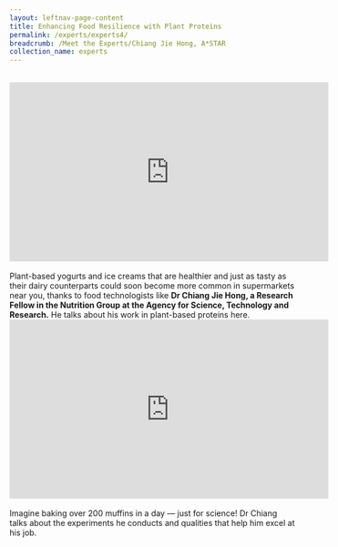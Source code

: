 ```yaml
---
layout: leftnav-page-content
title: Enhancing Food Resilience with Plant Proteins
permalink: /experts/experts4/
breadcrumb: /Meet the Experts/Chiang Jie Hong, A*STAR
collection_name: experts
---
```


<br>
<div class="bp-youtube">
<iframe width="560" height="315" src="https://www.youtube.com/embed/wXiouZalD68" frameborder="0" allow="accelerometer; autoplay; encrypted-media; gyroscope; picture-in-picture" allowfullscreen></iframe>
</div>
<br>
Plant-based yogurts and ice creams that are healthier and just as tasty as their dairy counterparts could soon become more common in supermarkets near you, thanks to food technologists like <b>Dr Chiang Jie Hong, a Research Fellow in the Nutrition Group at the Agency for Science, Technology and Research.</b> He talks about his work in plant-based proteins here.
<br>
<div class="bp-youtube">
<iframe width="560" height="315" src="https://www.youtube.com/embed/wXiouZalD68" frameborder="0" allow="accelerometer; autoplay; encrypted-media; gyroscope; picture-in-picture" allowfullscreen></iframe>
</div>
<br>
Imagine baking over 200 muffins in a day — just for science! Dr Chiang talks about the experiments he conducts and qualities that help him excel at his job.


